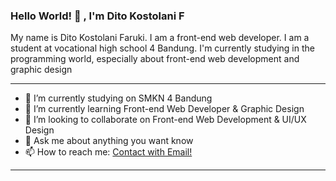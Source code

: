 ### Hello World! 👋 , I'm Dito Kostolani F

My name is Dito Kostolani Faruki. I am a front-end web developer. I am a student at vocational high school 4 Bandung. 
I'm currently studying in the programming world, especially about front-end web development and graphic design

---
- 🔭 I’m currently studying on SMKN 4 Bandung
- 🌱 I’m currently learning Front-end Web Developer & Graphic Design
- 👯 I’m looking to collaborate on Front-end Web Development & UI/UX Design 
- 💬 Ask me about anything you want know
- 📫 How to reach me: <a href="mailto:ditokostolani@gmail.com?Subject=Work%20Together">Contact with Email!</a>
---
